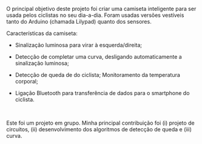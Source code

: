 O principal objetivo deste projeto foi criar uma camiseta inteligente para ser usada pelos ciclistas no seu dia-a-dia.
Foram usadas versões vestíveis tanto do Arduino (chamada Lilypad) quanto dos sensores.

Características da camiseta:

- Sinalização luminosa para virar à esquerda/direita;

- Detecção de completar uma curva, desligando automaticamente a sinalização luminosa;

- Detecção de queda de do ciclista; Monitoramento da temperatura corporal;

- Ligação Bluetooth para transferência de dados para o smartphone do ciclista.

​

Este foi um projeto em grupo. Minha principal contribuição foi (i) projeto de circuitos, (ii) desenvolvimento dos algoritmos de detecção de queda e (iii) curva.

